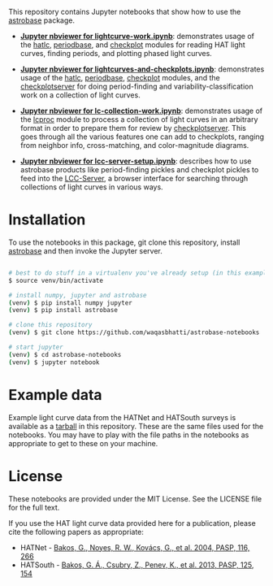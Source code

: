 This repository contains Jupyter notebooks that show how to use the
[astrobase](https://github.com/waqasbhatti/astrobase) package.

- **[Jupyter nbviewer for lightcurve-work.ipynb](https://nbviewer.jupyter.org/github/waqasbhatti/astrobase-notebooks/blob/master/lightcurve-work.ipynb)**: demonstrates usage of
    the [hatlc](https://github.com/waqasbhatti/astrobase/blob/master/astrobase/hatsurveys/hatlc.py), [periodbase](https://github.com/waqasbhatti/astrobase/blob/master/astrobase/periodbase), and
    [checkplot](https://github.com/waqasbhatti/astrobase/blob/master/astrobase/checkplot.py) modules for reading HAT light curves,
    finding periods, and plotting phased light curves.

- **[Jupyter nbviewer for lightcurves-and-checkplots.ipynb](https://nbviewer.jupyter.org/github/waqasbhatti/astrobase-notebooks/blob/master/lightcurves-and-checkplots.ipynb)**:
    demonstrates usage of the [hatlc](https://github.com/waqasbhatti/astrobase/blob/master/astrobase/hatsurveys/hatlc.py),
    [periodbase](https://github.com/waqasbhatti/astrobase/blob/master/astrobase/periodbase), [checkplot](https://github.com/waqasbhatti/astrobase/blob/master/astrobase/checkplot.py)
    modules, and the [checkplotserver](https://github.com/waqasbhatti/astrobase/blob/master/astrobase/cpserver/checkplotserver.py) for doing
    period-finding and variability-classification work on a collection of light
    curves.

- **[Jupyter nbviewer for lc-collection-work.ipynb](https://nbviewer.jupyter.org/github/waqasbhatti/astrobase-notebooks/blob/master/lc-collection-work.ipynb)**: demonstrates usage of the
    [lcproc](https://github.com/waqasbhatti/astrobase/blob/master/astrobase/lcproc.py)
    module to process a collection of light curves in an arbitrary format in
    order to prepare them for review by
    [checkplotserver](https://github.com/waqasbhatti/astrobase/blob/master/astrobase/cpserver/checkplotserver.py). This
    goes through all the various features one can add to checkplots, ranging
    from neighbor info, cross-matching, and color-magnitude diagrams.

- **[Jupyter nbviewer for lcc-server-setup.ipynb](https://nbviewer.jupyter.org/github/waqasbhatti/astrobase-notebooks/blob/master/lcc-server-setup.ipynb)**:
  describes how to use astrobase products like period-finding pickles and
  checkplot pickles to feed into the
  [LCC-Server](https://github.com/waqasbhatti/lcc-server), a browser interface
  for searching through collections of light curves in various ways.


# Installation

To use the notebooks in this package, git clone this repository, install
[astrobase](https://pypi.python.org/pypi/astrobase) and then invoke the Jupyter
server.

```bash

# best to do stuff in a virtualenv you've already setup (in this example: venv)
$ source venv/bin/activate

# install numpy, jupyter and astrobase
(venv) $ pip install numpy jupyter
(venv) $ pip install astrobase

# clone this repository
(venv) $ git clone https://github.com/waqasbhatti/astrobase-notebooks

# start jupyter
(venv) $ cd astrobase-notebooks
(venv) $ jupyter notebook
```

# Example data

Example light curve data from the HATNet and HATSouth surveys is available as a
[tarball](https://github.com/waqasbhatti/astrobase-notebooks/raw/master/nb-data/astrobase-example-hatlcs.tar.gz) in this repository. These are the same files used for the
notebooks. You may have to play with the file paths in the notebooks as
appropriate to get to these on your machine.

# License

These notebooks are provided under the MIT License. See the LICENSE file for the
full text.

If you use the HAT light curve data provided here for a publication, please cite
the following papers as appropriate:

- HATNet - [Bakos, G., Noyes, R. W., Kovács, G., et al. 2004, PASP, 116, 266](http://adsabs.harvard.edu/abs/2004PASP..116..266B)
- HATSouth - [Bakos, G. Á., Csubry, Z., Penev, K., et al. 2013, PASP, 125, 154](http://adsabs.harvard.edu/abs/2013PASP..125..154B)
